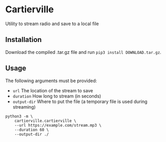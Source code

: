 # Cartierville

Utility to stream radio and save to a local file

## Installation

Download the compiled .tar.gz file and run `pip3 install DOWNLOAD.tar.gz`.

## Usage

The following arguments must be provided:
- `url` The location of the stream to save
- `duration` How long to stream (in seconds)
- `output-dir` Where to put the file (a temporary file is used during streaming)

```
python3 -m \
    cartierville.cartierville \
    --url https://example.com/stream.mp3 \
    --duration 60 \
    --output-dir ./
```